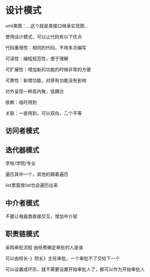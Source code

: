 # 设计模式

uml类图：...这个就是类接口继承实现图...

使用设计模式，可以让代码有以下优点

代码重用性：相同的代码，不用多次编写

可读性：编程规范性，便于理解

可扩展性：增加新的功能的时候非常的方便

可靠性：新增功能，对原有功能没有影响

对外呈现一种高内聚，低耦合

依赖：临时用到

关联：一直用到，可以双向，二个平等

## 访问者模式

## 迭代器模式

学校/学院/专业

遍历其中一个，其他的跟着遍历

list里面放list也会遍历出来

## 中介者模式

不要让电器类直接交互，增加中介层

## 职责链模式

采购审批流程 由经费确定审批的人是谁

可以由校长-》院长》主任审批，一个审批不了交给下一个

可以设置成环形，就不需要设置开始审批人了，都可以作为开始审批人




